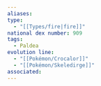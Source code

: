 ```yaml
---
aliases: 
type:
  - "[[Types/fire|fire]]"
national dex number: 909
tags:
  - Paldea
evolution line:
  - "[[Pokémon/Crocalor]]"
  - "[[Pokémon/Skeledirge]]"
associated: 
---
```

